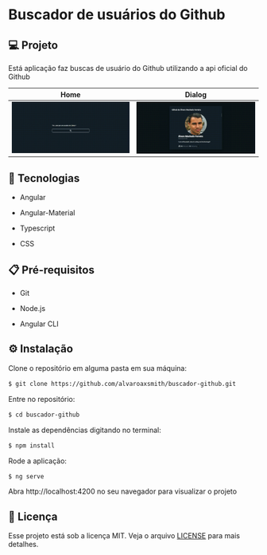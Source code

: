 # Buscador de usuários do Github

## 💻 Projeto

Está aplicação faz buscas de usuário do Github utilizando a api oficial do Github

| Home  | Dialog |
|---|---|
| ![home.gif](https://github.com/alvaroaxsmith/buscador-github/blob/main/.github/images/home.gif)  | ![dialog.gif](https://github.com/alvaroaxsmith/buscador-github/blob/main/.github/images/dialog.gif)  |

## :rocket: Tecnologias

- Angular
 
- Angular-Material
 
- Typescript

- CSS


## :clipboard: Pré-requisitos

- Git

- Node.js

- Angular CLI

## ⚙️ Instalação

Clone o repositório em alguma pasta em sua máquina:
```bash
$ git clone https://github.com/alvaroaxsmith/buscador-github.git
```
Entre no repositório:
```bash
$ cd buscador-github
```
Instale as dependências digitando no terminal:
```bash
$ npm install
```
Rode a aplicação:
```bash
$ ng serve
```
Abra http://localhost:4200 no seu navegador para visualizar o projeto


## :memo: Licença

Esse projeto está sob a licença MIT. Veja o arquivo [LICENSE](https://github.com/alvaroaxsmith/buscador-github/blob/main/LICENSE) para mais detalhes.
